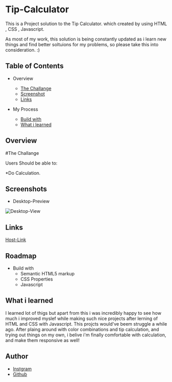 # Tip-Calculator
This is a Project solution to the Tip Calculator. which created by using HTML , CSS , Javascript.

As most of my work, this solution is being constantly updated as i learn new things and find better soltuions for my problems, so please take this into consideration. :)



## Table of Contents
* Overview
    * [The Challange](#overview)
    * [Screenshot](#screenshots)
    * [Links](https://github.com/Kapil56J)

* My Process
    * [Build with](#roadmap)
    * [What i learned](#what-i-learned)
    
## Overview

#The Challange

Users Should be able to:

*Do Calculation.


## Screenshots

* Desktop-Preview

![Desktop-View](https://user-images.githubusercontent.com/103952813/187372559-d53825b3-7d64-49ef-ba0c-25b3d500d53a.png)


## Links

[Host-Link]()


## Roadmap

- Build with
    * Semantic HTML5 markup
    * CSS Properties
    * Javascript



## What i learned

I learned lot of thigs but apart from this i was incredibly happy to see how much i improved myslef
while making such nice projects after lerning of HTML and CSS with Javascript. This projcts would've beem struggle a while ago.
After plaing around with color combinations and tip calculation, and trying out things on my own, i belive i'm finally comfortable with calculation, and make them responsive as well!

## Author
- [Instgram](https://www.instagram.com/i_am_kapildj/)
- [Github](https://github.com/Kapil56J)
